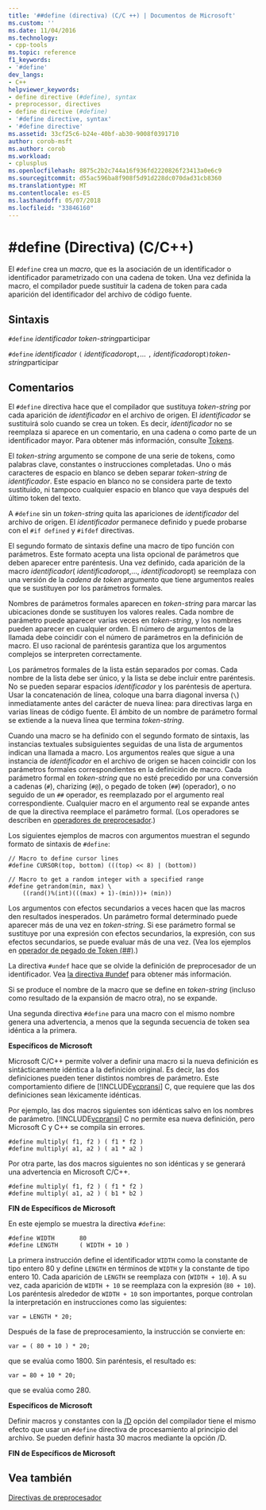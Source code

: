 ```yaml
---
title: '##define (directiva) (C/C ++) | Documentos de Microsoft'
ms.custom: ''
ms.date: 11/04/2016
ms.technology:
- cpp-tools
ms.topic: reference
f1_keywords:
- '#define'
dev_langs:
- C++
helpviewer_keywords:
- define directive (#define), syntax
- preprocessor, directives
- define directive (#define)
- '#define directive, syntax'
- '#define directive'
ms.assetid: 33cf25c6-b24e-40bf-ab30-9008f0391710
author: corob-msft
ms.author: corob
ms.workload:
- cplusplus
ms.openlocfilehash: 8875c2b2c744a16f936fd2220826f23413a0e6c9
ms.sourcegitcommit: d55ac596ba8f908f5d91d228dc070dad31cb8360
ms.translationtype: MT
ms.contentlocale: es-ES
ms.lasthandoff: 05/07/2018
ms.locfileid: "33846160"
---
```

# <a name="define-directive-cc"></a>#define (Directiva) (C/C++)
El `#define` crea un *macro*, que es la asociación de un identificador o identificador parametrizado con una cadena de token. Una vez definida la macro, el compilador puede sustituir la cadena de token para cada aparición del identificador del archivo de código fuente.  
  
## <a name="syntax"></a>Sintaxis  
 `#define` *identificador* *token-string*participar  
  
 `#define` *identificador* `(` *identificador*opt`,`*...*  `,` *identificador*opt`)`*token-string*participar  
  
## <a name="remarks"></a>Comentarios  
 El `#define` directiva hace que el compilador que sustituya *token-string* por cada aparición de *identificador* en el archivo de origen. El *identificador* se sustituirá solo cuando se crea un token. Es decir, *identificador* no se reemplaza si aparece en un comentario, en una cadena o como parte de un identificador mayor. Para obtener más información, consulte [Tokens](../cpp/tokens-cpp.md).  
  
 El *token-string* argumento se compone de una serie de tokens, como palabras clave, constantes o instrucciones completadas. Uno o más caracteres de espacio en blanco se deben separar *token-string* de *identificador*. Este espacio en blanco no se considera parte de texto sustituido, ni tampoco cualquier espacio en blanco que vaya después del último token del texto.  
  
 A `#define` sin un *token-string* quita las apariciones de *identificador* del archivo de origen. El *identificador* permanece definido y puede probarse con el `#if defined` y `#ifdef` directivas.  
  
 El segundo formato de sintaxis define una macro de tipo función con parámetros. Este formato acepta una lista opcional de parámetros que deben aparecer entre paréntesis. Una vez definido, cada aparición de la macro *identificador*( *identificador*opt,..., *identificador*opt) se reemplaza con una versión de la  *cadena de token* argumento que tiene argumentos reales que se sustituyen por los parámetros formales.  
  
 Nombres de parámetros formales aparecen en *token-string* para marcar las ubicaciones donde se sustituyen los valores reales. Cada nombre de parámetro puede aparecer varias veces en *token-string*, y los nombres pueden aparecer en cualquier orden. El número de argumentos de la llamada debe coincidir con el número de parámetros en la definición de macro. El uso racional de paréntesis garantiza que los argumentos complejos se interpreten correctamente.  
  
 Los parámetros formales de la lista están separados por comas. Cada nombre de la lista debe ser único, y la lista se debe incluir entre paréntesis. No se pueden separar espacios *identificador* y los paréntesis de apertura. Usar la concatenación de línea, coloque una barra diagonal inversa (`\`) inmediatamente antes del carácter de nueva línea: para directivas larga en varias líneas de código fuente. El ámbito de un nombre de parámetro formal se extiende a la nueva línea que termina *token-string*.  
  
 Cuando una macro se ha definido con el segundo formato de sintaxis, las instancias textuales subsiguientes seguidas de una lista de argumentos indican una llamada a macro. Los argumentos reales que sigue a una instancia de *identificador* en el archivo de origen se hacen coincidir con los parámetros formales correspondientes en la definición de macro. Cada parámetro formal en *token-string* que no esté precedido por una conversión a cadenas (`#`), charizing (`#@`), o pegado de token (`##`) (operador), o no seguido de un `##` operador, es reemplazado por el argumento real correspondiente. Cualquier macro en el argumento real se expande antes de que la directiva reemplace el parámetro formal. (Los operadores se describen en [operadores de preprocesador](../preprocessor/preprocessor-operators.md).)  
  
 Los siguientes ejemplos de macros con argumentos muestran el segundo formato de sintaxis de `#define`:  
  
```  
// Macro to define cursor lines   
#define CURSOR(top, bottom) (((top) << 8) | (bottom))  
  
// Macro to get a random integer with a specified range   
#define getrandom(min, max) \  
    ((rand()%(int)(((max) + 1)-(min)))+ (min))  
```  
  
 Los argumentos con efectos secundarios a veces hacen que las macros den resultados inesperados. Un parámetro formal determinado puede aparecer más de una vez en *token-string*. Si ese parámetro formal se sustituye por una expresión con efectos secundarios, la expresión, con sus efectos secundarios, se puede evaluar más de una vez. (Vea los ejemplos en [operador de pegado de Token (##)](../preprocessor/token-pasting-operator-hash-hash.md).)  
  
 La directiva `#undef` hace que se olvide la definición de preprocesador de un identificador. Vea [la directiva #undef](../preprocessor/hash-undef-directive-c-cpp.md) para obtener más información.  
  
 Si se produce el nombre de la macro que se define en *token-string* (incluso como resultado de la expansión de macro otra), no se expande.  
  
 Una segunda directiva `#define` para una macro con el mismo nombre genera una advertencia, a menos que la segunda secuencia de token sea idéntica a la primera.  
  
 **Específicos de Microsoft**  
  
 Microsoft C/C++ permite volver a definir una macro si la nueva definición es sintácticamente idéntica a la definición original. Es decir, las dos definiciones pueden tener distintos nombres de parámetro. Este comportamiento difiere de [!INCLUDE[vcpransi](../atl-mfc-shared/reference/includes/vcpransi_md.md)] C, que requiere que las dos definiciones sean léxicamente idénticas.  
  
 Por ejemplo, las dos macros siguientes son idénticas salvo en los nombres de parámetro. [!INCLUDE[vcpransi](../atl-mfc-shared/reference/includes/vcpransi_md.md)] C no permite esa nueva definición, pero Microsoft C y C++ se compila sin errores.  
  
```  
#define multiply( f1, f2 ) ( f1 * f2 )  
#define multiply( a1, a2 ) ( a1 * a2 )  
```  
  
 Por otra parte, las dos macros siguientes no son idénticas y se generará una advertencia en Microsoft C/C++.  
  
```  
#define multiply( f1, f2 ) ( f1 * f2 )  
#define multiply( a1, a2 ) ( b1 * b2 )  
```  
  
 **FIN de Específicos de Microsoft**  
  
 En este ejemplo se muestra la directiva `#define`:  
  
```  
#define WIDTH       80  
#define LENGTH      ( WIDTH + 10 )  
```  
  
 La primera instrucción define el identificador `WIDTH` como la constante de tipo entero 80 y define `LENGTH` en términos de `WIDTH` y la constante de tipo entero 10. Cada aparición de `LENGTH` se reemplaza con (`WIDTH + 10`). A su vez, cada aparición de `WIDTH + 10` se reemplaza con la expresión (`80 + 10`). Los paréntesis alrededor de `WIDTH + 10` son importantes, porque controlan la interpretación en instrucciones como las siguientes:  
  
```  
var = LENGTH * 20;  
```  
  
 Después de la fase de preprocesamiento, la instrucción se convierte en:  
  
```  
var = ( 80 + 10 ) * 20;  
```  
  
 que se evalúa como 1800. Sin paréntesis, el resultado es:  
  
```  
var = 80 + 10 * 20;  
```  
  
 que se evalúa como 280.  
  
 **Específicos de Microsoft**  
  
 Definir macros y constantes con la [/D](../build/reference/d-preprocessor-definitions.md) opción del compilador tiene el mismo efecto que usar un `#define` directiva de procesamiento al principio del archivo. Se pueden definir hasta 30 macros mediante la opción /D.  
  
 **FIN de Específicos de Microsoft**  
  
## <a name="see-also"></a>Vea también  
 [Directivas de preprocesador](../preprocessor/preprocessor-directives.md)